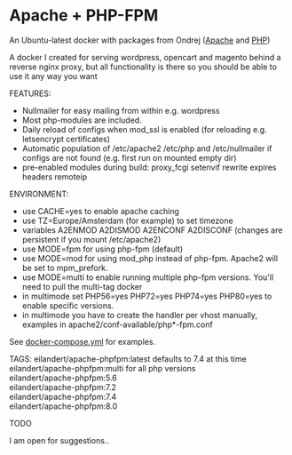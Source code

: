 # Apache + PHP-FPM 

An Ubuntu-latest docker with packages from Ondrej ([Apache](https://launchpad.net/~ondrej/+archive/ubuntu/apache2) and [PHP](https://launchpad.net/~ondrej/+archive/ubuntu/php))

A docker I created for serving wordpress, opencart and magento behind a reverse nginx proxy, but all functionality is there so you should be able to use it any way you want<BR>

FEATURES:
* Nullmailer for easy mailing from within e.g. wordpress
* Most php-modules are included.
* Daily reload of configs when mod_ssl is enabled (for reloading e.g. letsencrypt certificates)
* Automatic population of /etc/apache2 /etc/php and /etc/nullmailer if configs are not found (e.g. first run on mounted empty dir)
* pre-enabled modules during build: proxy_fcgi setenvif rewrite expires headers remoteip

ENVIRONMENT:
* use CACHE=yes to enable apache caching
* use TZ=Europe/Amsterdam (for example) to set timezone 
* variables A2ENMOD A2DISMOD A2ENCONF A2DISCONF (changes are persistent if you mount /etc/apache2)
* use MODE=fpm for using php-fpm (default)
* use MODE=mod for using mod_php instead of php-fpm. Apache2 will be set to mpm_prefork.
* use MODE=multi to enable running multiple php-fpm versions. You'll need to pull the multi-tag docker
* in multimode set PHP56=yes PHP72=yes PHP74=yes PHP80=yes to enable specific versions.
* in multimode you have to create the handler per vhost manually, examples in apache2/conf-available/php*-fpm.conf

See [docker-compose.yml](https://github.com/eilandert/dockerized/blob/master/apache-phpfpm/docker-compose.yml) for examples.

TAGS:
eilandert/apache-phpfpm:latest defaults to 7.4 at this time<BR>
eilandert/apache-phpfpm:multi for all php versions<BR>
eilandert/apache-phpfpm:5.6<BR>
eilandert/apache-phpfpm:7.2<BR>
eilandert/apache-phpfpm:7.4<BR>
eilandert/apache-phpfpm:8.0<BR>

TODO

I am open for suggestions..
